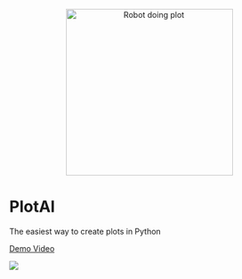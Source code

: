 <p align="center">
  <img src="https://github.com/mljar/plotai/blob/main/media/robot-charts.png?raw=true" height="300" alt="Robot doing plot"/>
</p>

# PlotAI

The easiest way to create plots in Python

[Demo Video](https://github.com/mljar/plotai/raw/main/media/PlotAI-demo-Australia)



![](https://github.com/mljar/plotai/blob/main/media/PlotAI-Iris-demo.png?raw=true)

